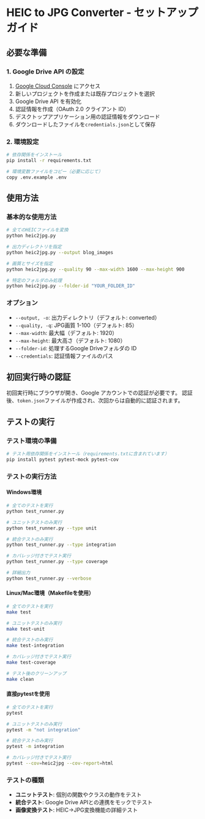 # HEIC to JPG Converter - セットアップガイド

## 必要な準備

### 1. Google Drive API の設定
1. [Google Cloud Console](https://console.cloud.google.com/) にアクセス
2. 新しいプロジェクトを作成または既存プロジェクトを選択
3. Google Drive API を有効化
4. 認証情報を作成（OAuth 2.0 クライアント ID）
5. デスクトップアプリケーション用の認証情報をダウンロード
6. ダウンロードしたファイルを`credentials.json`として保存

### 2. 環境設定
```bash
# 依存関係をインストール
pip install -r requirements.txt

# 環境変数ファイルをコピー（必要に応じて）
copy .env.example .env
```

## 使用方法

### 基本的な使用方法
```bash
# 全てのHEICファイルを変換
python heic2jpg.py

# 出力ディレクトリを指定
python heic2jpg.py --output blog_images

# 画質とサイズを指定
python heic2jpg.py --quality 90 --max-width 1600 --max-height 900

# 特定のフォルダのみ処理
python heic2jpg.py --folder-id "YOUR_FOLDER_ID"
```

### オプション
- `--output, -o`: 出力ディレクトリ（デフォルト: converted）
- `--quality, -q`: JPG画質 1-100（デフォルト: 85）
- `--max-width`: 最大幅（デフォルト: 1920）
- `--max-height`: 最大高さ（デフォルト: 1080）
- `--folder-id`: 処理するGoogle Driveフォルダの ID
- `--credentials`: 認証情報ファイルのパス

## 初回実行時の認証
初回実行時にブラウザが開き、Google アカウントでの認証が必要です。
認証後、`token.json`ファイルが作成され、次回からは自動的に認証されます。

## テストの実行

### テスト環境の準備
```bash
# テスト用依存関係をインストール（requirements.txtに含まれています）
pip install pytest pytest-mock pytest-cov
```

### テストの実行方法

#### Windows環境
```bash
# 全てのテストを実行
python test_runner.py

# ユニットテストのみ実行
python test_runner.py --type unit

# 統合テストのみ実行
python test_runner.py --type integration

# カバレッジ付きでテスト実行
python test_runner.py --type coverage

# 詳細出力
python test_runner.py --verbose
```

#### Linux/Mac環境（Makefileを使用）
```bash
# 全てのテストを実行
make test

# ユニットテストのみ実行
make test-unit

# 統合テストのみ実行
make test-integration

# カバレッジ付きでテスト実行
make test-coverage

# テスト後のクリーンアップ
make clean
```

#### 直接pytestを使用
```bash
# 全てのテストを実行
pytest

# ユニットテストのみ実行
pytest -m "not integration"

# 統合テストのみ実行
pytest -m integration

# カバレッジ付きでテスト実行
pytest --cov=heic2jpg --cov-report=html
```

### テストの種類
- **ユニットテスト**: 個別の関数やクラスの動作をテスト
- **統合テスト**: Google Drive APIとの連携をモックでテスト
- **画像変換テスト**: HEIC→JPG変換機能の詳細テスト